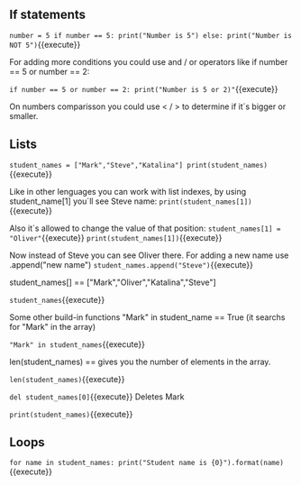 <h2>If statements</h2>

`number = 5
if number == 5:
    print("Number is 5")
else:
    print("Number is NOT 5")`{{execute}}


For adding more conditions you could use and / or operators like if number == 5 or number == 2:

`if number == 5 or number == 2:
    print("Number is 5 or 2)"`{{execute}}

On numbers comparisson you could use < / > to determine if it´s bigger or smaller.


<h2>Lists</h2>

`student_names = ["Mark","Steve","Katalina"]
print(student_names)`{{execute}}

Like in other lenguages you can work with list indexes, by using student_name[1] you´ll see Steve name:
`print(student_names[1])`{{execute}}

Also it´s allowed to change the value of that position:
`student_names[1] = "Oliver"`{{execute}}
`print(student_names[1])`{{execute}}

Now instead of Steve you can see Oliver there.
For adding a new name use .append("new name")
`student_names.append("Steve")`{{execute}}

student_names[] == ["Mark","Oliver","Katalina","Steve"]

`student_names`{{execute}}

Some other build-in functions
"Mark" in student_name == True (it searchs for "Mark" in the array)

`"Mark" in student_names`{{execute}}

len(student_names) == gives you the number of elements in the array. 

`len(student_names)`{{execute}}

`del student_names[0]`{{execute}}  Deletes Mark

`print(student_names)`{{execute}}


<h2>Loops</h2>

`for name in student_names:
   print("Student name is {0}").format(name)`{{execute}}



